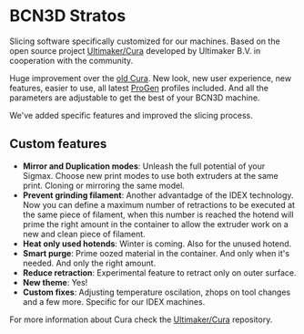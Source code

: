 BCN3D Stratos
====

Slicing software specifically customized for our machines. Based on the open source project [Ultimaker/Cura](https://github.com/Ultimaker/Cura.git) developed by Ultimaker B.V. in cooperation with the community.

Huge improvement over the [old Cura](https://github.com/BCN3D/Cura). New look, new user experience, new features, easier to use, all latest [ProGen](https://www.bcn3dtechnologies.com/en/sigma-progen/) profiles included. And all the parameters are adjustable to get the best of your BCN3D machine.

We've added specific features and improved the slicing process.

Custom features
---
- **Mirror and Duplication modes**: Unleash the full potential of your Sigmax. Choose new print modes to use both extruders at the same print. Cloning or mirroring the same model.
- **Prevent grinding filament**: Another advantadge of the IDEX technology. Now you can define a maximum number of retractions to be executed at the same piece of filament, when this number is reached the hotend will prime the right amount in the container to allow the extruder work on a new and clean piece of filament.
- **Heat only used hotends**: Winter is coming. Also for the unused hotend.
- **Smart purge**: Prime oozed material in the container. And only when it's needed. And only the right amount.
- **Reduce retraction**: Experimental feature to retract only on outer surface.
- **New theme**: Yes!
- **Custom fixes**: Adjusting temperature oscilation, zhops on tool changes and a few more. Specific for our IDEX machines.

For more information about Cura check the [Ultimaker/Cura](https://github.com/Ultimaker/Cura.git) repository.
